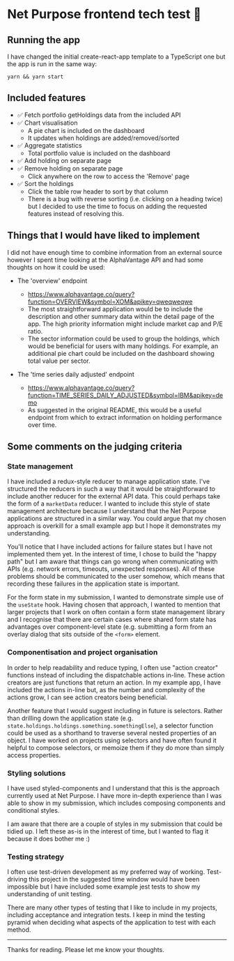 # Net Purpose frontend tech test 🎨

## Running the app
I have changed the initial create-react-app template to a TypeScript one but the app is run in the same way:
```
yarn && yarn start
```

## Included features

- ✅ Fetch portfolio getHoldings data from the included API
- ✅ Chart visualisation
    - A pie chart is included on the dashboard
    - It updates when holdings are added/removed/sorted
- ✅ Aggregate statistics
    - Total portfolio value is included on the dashboard
- ✅ Add holding on separate page
- ✅ Remove holding on separate page
    - Click anywhere on the row to access the 'Remove' page
- ✅ Sort the holdings
    - Click the table row header to sort by that column
    - There is a bug with reverse sorting (i.e. clicking on a heading twice) but I decided to use the time to focus on adding the requested features instead of resolving this.

## Things that I would have liked to implement
I did not have enough time to combine information from an external source however I spent time looking at the AlphaVantage API and had some thoughts on how it could be used:

- The 'overview' endpoint
    - https://www.alphavantage.co/query?function=OVERVIEW&symbol=XOM&apikey=qweqweqwe
    - The most straightforward application would be to include the description and other summary data within the detail page of the app. The high priority information might include market cap and P/E ratio.
    - The sector information could be used to group the holdings, which would be beneficial for users with many holdings. For example, an additional pie chart could be included on the dashboard showing total value per sector.

- The 'time series daily adjusted' endpoint
    - https://www.alphavantage.co/query?function=TIME_SERIES_DAILY_ADJUSTED&symbol=IBM&apikey=demo
    - As suggested in the original README, this would be a useful endpoint from which to extract information on holding performance over time.

## Some comments on the judging criteria
### State management
I have included a redux-style reducer to manage application state. I've structured the reducers in such a way that it would be straightforward to include another reducer for the external API data. This could perhaps take the form of a `marketData` reducer. I wanted to include this style of state management architecture because I understand that the Net Purpose applications are structured in a similar way. You could argue that my chosen approach is overkill for a small example app but I hope it demonstrates my understanding.

You'll notice that I have included actions for failure states but I have not implemented them yet. In the interest of time, I chose to build the "happy path" but I am aware that things can go wrong when communicating with APIs (e.g. network errors, timeouts, unexpected responses). All of these problems should be communicated to the user somehow, which means that recording these failures in the application state is important.

For the form state in my submission, I wanted to demonstrate simple use of the `useState` hook. Having chosen that approach, I wanted to mention that larger projects that I work on often contain a form state management library and I recognise that there are certain cases where shared form state has advantages over component-level state (e.g. submitting a form from an overlay dialog that sits outside of the `<form>` element.

### Componentisation and project organisation
In order to help readability and reduce typing, I often use "action creator" functions instead of including the dispatchable actions in-line. These action creators are just functions that return an action. In my example app, I have included the actions in-line but, as the number and complexity of the actions grow, I can see action creators being beneficial.

Another feature that I would suggest including in future is selectors. Rather than drilling down the application state (e.g. `state.holdings.holdings.something.somethingElse`), a selector function could be used as a shorthand to traverse several nested properties of an object. I have worked on projects using selectors and have often found it helpful to compose selectors, or memoize them if they do more than simply access properties.

### Styling solutions
I have used styled-components and I understand that this is the approach currently used at Net Purpose. I have more in-depth experience than I was able to show in my submission, which includes composing components and conditional styles.

I am aware that there are a couple of styles in my submission that could be tidied up. I left these as-is in the interest of time, but I wanted to flag it because it does bother me :)

### Testing strategy
I often use test-driven development as my preferred way of working. Test-driving this project in the suggested time window would have been impossible but I have included some example jest tests to show my understanding of unit testing.

There are many other types of testing that I like to include in my projects, including acceptance and integration tests. I keep in mind the testing pyramid when deciding what aspects of the application to test with each method.

---

Thanks for reading. Please let me know your thoughts.
